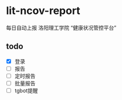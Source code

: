 # lit-ncov-report
每日自动上报 洛阳理工学院 “健康状况管控平台”
## todo
- [x] 登录
- [ ] 报告
- [ ] 定时报告
- [ ] 批量报告
- [ ] tgbot提醒
